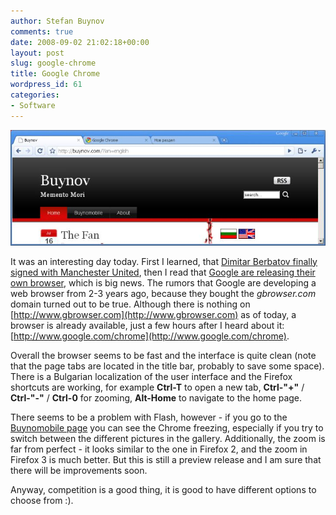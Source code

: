 ```yaml
---
author: Stefan Buynov
comments: true
date: 2008-09-02 21:02:18+00:00
layout: post
slug: google-chrome
title: Google Chrome
wordpress_id: 61
categories:
- Software
---
```



[![Chrome screenshot](/images/2008/09/chrome_en.jpg)](/images/2008/09/chrome_en.jpg)

It was an interesting day today. First I learned, that [Dimitar Berbatov finally signed with Manchester United](http://www.skysports.com/story/0,19528,12193_4084908,00.html), then I read that [Google are releasing their own browser](http://www.google.com/googlebooks/chrome/), which is big news. The rumors that Google are developing a web browser from 2-3 years ago, because they bought the _gbrowser.com_ domain turned out to be true. Although there is nothing on [http://www.gbrowser.com](http://www.gbrowser.com) as of today, a browser is already available, just a few hours after I heard about it: [http://www.google.com/chrome](http://www.google.com/chrome).

Overall the browser seems to be fast and the interface is quite clean (note that the page tabs are located in the title bar, probably to save some space). There is a Bulgarian localization of the user interface and the Firefox shortcuts are working, for example **Ctrl-T** to open a new tab, **Ctrl-"+"** / **Ctrl-"-"** / **Ctrl-0** for zooming, **Alt-Home** to navigate to the home page.

There seems to be a problem with Flash, however - if you go to the [Buynomobile page](/buynomobile/) you can see the Chrome freezing, especially if you try to switch between the different pictures in the gallery. Additionally, the zoom is far from perfect - it looks similar to the one in Firefox 2, and the zoom in Firefox 3 is much better. But this is still a preview release and I am sure that there will be improvements soon.

Anyway, competition is a good thing, it is good to have different options to choose from :).
